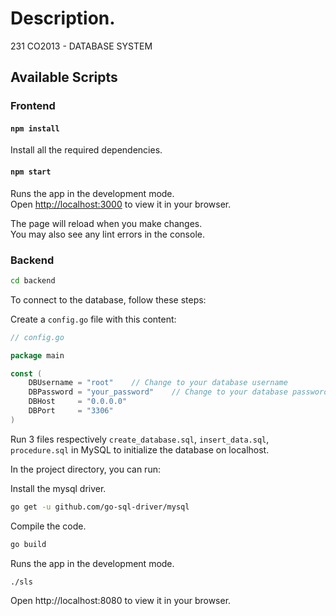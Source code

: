# Description.

231 CO2013 - DATABASE SYSTEM

## Available Scripts

### Frontend

#### `npm install`

Install all the required dependencies.

#### `npm start`

Runs the app in the development mode.\
Open [http://localhost:3000](http://localhost:3000) to view it in your browser.

The page will reload when you make changes.\
You may also see any lint errors in the console.

### Backend

```bash
cd backend
```

To connect to the database, follow these steps:

Create a `config.go` file with this content:

```go
// config.go

package main

const (
    DBUsername = "root"    // Change to your database username
    DBPassword = "your_password"    // Change to your database password
    DBHost     = "0.0.0.0"
    DBPort     = "3306"
)
```

Run 3 files respectively `create_database.sql`, `insert_data.sql`, `procedure.sql` in MySQL to initialize the database on localhost.

In the project directory, you can run:

Install the mysql driver.

```bash
go get -u github.com/go-sql-driver/mysql
```

Compile the code.

```bash
go build
```

Runs the app in the development mode.

```bash
./sls
```

Open http://localhost:8080 to view it in your browser.

